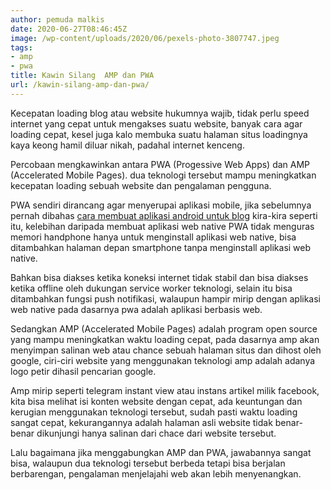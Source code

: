 ```yaml
---
author: pemuda malkis
date: 2020-06-27T08:46:45Z
image: /wp-content/uploads/2020/06/pexels-photo-3807747.jpeg
tags:
- amp
- pwa
title: Kawin Silang  AMP dan PWA
url: /kawin-silang-amp-dan-pwa/
---
```


Kecepatan loading blog atau website hukumnya wajib, tidak perlu speed internet yang cepat untuk mengakses suatu website, banyak cara agar loading cepat, kesel juga kalo membuka suatu halaman situs loadingnya kaya keong hamil diluar nikah, padahal internet kenceng.

Percobaan mengkawinkan antara PWA (Progessive Web Apps) dan AMP (Accelerated Mobile Pages). dua teknologi tersebut mampu meningkatkan kecepatan loading sebuah website dan pengalaman pengguna.

PWA sendiri dirancang agar menyerupai aplikasi mobile, jika sebelumnya pernah dibahas [cara membuat aplikasi android untuk blog](https://wildanfauzy.com/membuat-aplikasi-android-untuk-blog-pribadi/) kira-kira seperti itu, kelebihan daripada membuat aplikasi web native PWA tidak menguras memori handphone hanya untuk menginstall aplikasi web native, bisa ditambahkan halaman depan smartphone tanpa menginstall aplikasi web native.

Bahkan bisa diakses ketika koneksi internet tidak stabil dan bisa diakses ketika offline oleh dukungan service worker teknologi, selain itu bisa ditambahkan fungsi push notifikasi, walaupun hampir mirip dengan aplikasi web native pada dasarnya pwa adalah aplikasi berbasis web.

Sedangkan AMP (Accelerated Mobile Pages) adalah program open source yang mampu meningkatkan waktu loading cepat, pada dasarnya amp akan menyimpan salinan web atau chance sebuah halaman situs dan dihost oleh google, ciri-ciri website yang menggunakan teknologi amp adalah adanya logo petir dihasil pencarian google.

Amp mirip seperti telegram instant view atau instans artikel milik facebook, kita bisa melihat isi konten website dengan cepat, ada keuntungan dan kerugian menggunakan teknologi tersebut, sudah pasti waktu loading sangat cepat, kekurangannya adalah halaman asli website tidak benar-benar dikunjungi hanya salinan dari chace dari website tersebut.

Lalu bagaimana jika menggabungkan AMP dan PWA, jawabannya sangat bisa, walaupun dua teknologi tersebut berbeda tetapi bisa berjalan berbarengan, pengalaman menjelajahi web akan lebih menyenangkan.